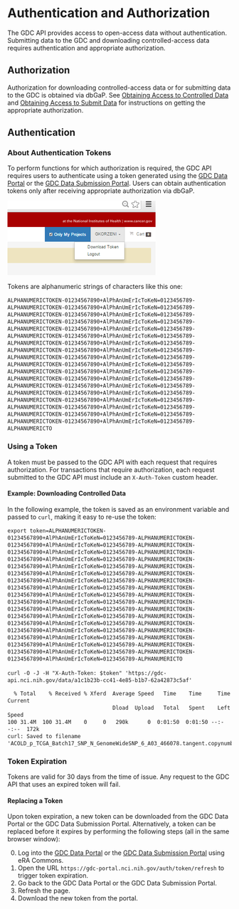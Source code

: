 # Authentication and Authorization

The GDC API provides access to open-access data without authentication. Submitting data to the GDC and downloading controlled-access data requires authentication and appropriate authorization.  

## Authorization

Authorization for downloading controlled-access data or for submitting data to the GDC is obtained via dbGaP. See [Obtaining Access to Controlled Data](https://gdc.nci.nih.gov/access-data/obtaining-access-controlled-data) and [Obtaining Access to Submit Data](https://gdc.nci.nih.gov/submit-data/obtaining-access-submit-data) for instructions on getting the appropriate authorization.

## Authentication

### About Authentication Tokens

To perform functions for which authorization is required, the GDC API requires users to authenticate using a token generated using the [GDC Data Portal](https://gdc-portal.nci.nih.gov) or the [GDC Data Submission Portal](https://gdc-portal.nci.nih.gov/submission). Users can obtain authentication tokens only after receiving appropriate authorization via dbGaP.

![GDC Login and Download Token Dropdown Menu](images/03-01__GDC_Login_and_Download_Token_Dropdown_Menu.png)  

Tokens are alphanumeric strings of characters like this one:

	ALPHANUMERICTOKEN-01234567890+AlPhAnUmErIcToKeN=0123456789-ALPHANUMERICTOKEN-01234567890+AlPhAnUmErIcToKeN=0123456789-ALPHANUMERICTOKEN-01234567890+AlPhAnUmErIcToKeN=0123456789-ALPHANUMERICTOKEN-01234567890+AlPhAnUmErIcToKeN=0123456789-ALPHANUMERICTOKEN-01234567890+AlPhAnUmErIcToKeN=0123456789-ALPHANUMERICTOKEN-01234567890+AlPhAnUmErIcToKeN=0123456789-ALPHANUMERICTOKEN-01234567890+AlPhAnUmErIcToKeN=0123456789-ALPHANUMERICTOKEN-01234567890+AlPhAnUmErIcToKeN=0123456789-ALPHANUMERICTOKEN-01234567890+AlPhAnUmErIcToKeN=0123456789-ALPHANUMERICTOKEN-01234567890+AlPhAnUmErIcToKeN=0123456789-ALPHANUMERICTOKEN-01234567890+AlPhAnUmErIcToKeN=0123456789-ALPHANUMERICTOKEN-01234567890+AlPhAnUmErIcToKeN=0123456789-ALPHANUMERICTOKEN-01234567890+AlPhAnUmErIcToKeN=0123456789-ALPHANUMERICTOKEN-01234567890+AlPhAnUmErIcToKeN=0123456789-ALPHANUMERICTOKEN-01234567890+AlPhAnUmErIcToKeN=0123456789-ALPHANUMERICTOKEN-01234567890+AlPhAnUmErIcToKeN=0123456789-ALPHANUMERICTOKEN-01234567890+AlPhAnUmErIcToKeN=0123456789-ALPHANUMERICTOKEN-01234567890+AlPhAnUmErIcToKeN=0123456789-ALPHANUMERICTO

### Using a Token

A token must be passed to the GDC API with each request that requires authorization. For transactions that require authorization, each request submitted to the GDC API must include an `X-Auth-Token` custom header.


#### Example: Downloading Controlled Data

In the following example, the token is saved as an environment variable and passed to `curl`, making it easy to re-use the token:

``` shell
export token=ALPHANUMERICTOKEN-01234567890+AlPhAnUmErIcToKeN=0123456789-ALPHANUMERICTOKEN-01234567890+AlPhAnUmErIcToKeN=0123456789-ALPHANUMERICTOKEN-01234567890+AlPhAnUmErIcToKeN=0123456789-ALPHANUMERICTOKEN-01234567890+AlPhAnUmErIcToKeN=0123456789-ALPHANUMERICTOKEN-01234567890+AlPhAnUmErIcToKeN=0123456789-ALPHANUMERICTOKEN-01234567890+AlPhAnUmErIcToKeN=0123456789-ALPHANUMERICTOKEN-01234567890+AlPhAnUmErIcToKeN=0123456789-ALPHANUMERICTOKEN-01234567890+AlPhAnUmErIcToKeN=0123456789-ALPHANUMERICTOKEN-01234567890+AlPhAnUmErIcToKeN=0123456789-ALPHANUMERICTOKEN-01234567890+AlPhAnUmErIcToKeN=0123456789-ALPHANUMERICTOKEN-01234567890+AlPhAnUmErIcToKeN=0123456789-ALPHANUMERICTOKEN-01234567890+AlPhAnUmErIcToKeN=0123456789-ALPHANUMERICTOKEN-01234567890+AlPhAnUmErIcToKeN=0123456789-ALPHANUMERICTOKEN-01234567890+AlPhAnUmErIcToKeN=0123456789-ALPHANUMERICTOKEN-01234567890+AlPhAnUmErIcToKeN=0123456789-ALPHANUMERICTOKEN-01234567890+AlPhAnUmErIcToKeN=0123456789-ALPHANUMERICTOKEN-01234567890+AlPhAnUmErIcToKeN=0123456789-ALPHANUMERICTOKEN-01234567890+AlPhAnUmErIcToKeN=0123456789-ALPHANUMERICTO

curl -O -J -H "X-Auth-Token: $token" 'https://gdc-api.nci.nih.gov/data/a1c1b23b-cc41-4e85-b1b7-62a42873c5af'
```
```Output
  % Total    % Received % Xferd  Average Speed   Time    Time     Time  Current
                                 Dload  Upload   Total   Spent    Left  Speed
100 31.4M  100 31.4M    0     0   290k      0  0:01:50  0:01:50 --:--:--  172k
curl: Saved to filename 'ACOLD_p_TCGA_Batch17_SNP_N_GenomeWideSNP_6_A03_466078.tangent.copynumber.data.txt'
```


### Token Expiration

Tokens are valid for 30 days from the time of issue. Any request to the GDC API that uses an expired token will fail.

#### Replacing a Token

Upon token expiration, a new token can be downloaded from the GDC Data Portal or the GDC Data Submission Portal. Alternatively, a token can be replaced before it expires by performing the following steps (all in the same browser window):

0. Log into the [GDC Data Portal](https://gdc-portal.nci.nih.gov) or the [GDC Data Submission Portal](https://gdc-portal.nci.nih.gov/submission) using eRA Commons.
0. Open the URL `https://gdc-portal.nci.nih.gov/auth/token/refresh` to trigger token expiration.
0. Go back to the GDC Data Portal or the GDC Data Submission Portal.
0. Refresh the page.
0. Download the new token from the portal.
